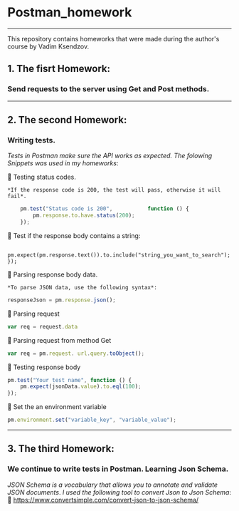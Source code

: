 # Postman_homework
___
This repository contains homeworks that were made during the author's course by Vadim Ksendzov.

## 1. **The fisrt Homework**:
### Send requests to the server using Get and Post methods.
___
## 2. **The second Homework**: 
### Writing tests.
 *Tests in Postman make sure the API works as expected. The folowing Snippets was used in my homeworks*:

:small_orange_diamond: Testing status codes.

    *If the response code is 200, the test will pass, otherwise it will fail*.
```js
    pm.test("Status code is 200",           function () {
        pm.response.to.have.status(200);
    });
```
:small_orange_diamond: Test if the response body contains a string:
```pm.test("Body matches string", function () {
    pm.expect(pm.response.text()).to.include("string_you_want_to_search");
});
```
:small_orange_diamond:  Parsing response body data.

    *To parse JSON data, use the following syntax*:
```js 
responseJson = pm.response.json();
```
:small_orange_diamond: Parsing request 
```js
var req = request.data
```
:small_orange_diamond: Parsing request from method Get
```js
var req = pm.request. url.query.toObject();
```
:small_orange_diamond: Testing response body
```js
pm.test("Your test name", function () {
    pm.expect(jsonData.value).to.eql(100);
});
```
:small_orange_diamond: Set the an environment variable
```js
pm.environment.set("variable_key", "variable_value");
```
___
## 3. **The third Homework**:
### We continue to write tests in Postman. Learning Json Schema.
*JSON Schema is a vocabulary that allows you to annotate and validate JSON documents*.
*I used the following tool to convert Json to Json Schema*:
:link: https://www.convertsimple.com/convert-json-to-json-schema/
